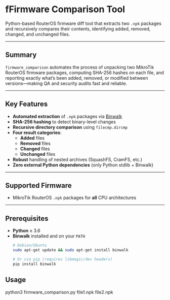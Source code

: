 # fFirmware Comparison Tool

Python-based RouterOS firmware diff tool that extracts two `.npk` packages and recursively compares their contents, identifying added, removed, changed, and unchanged files.

---

## Summary

`firmware_comparison` automates the process of unpacking two MikroTik RouterOS firmware packages, computing SHA-256 hashes on each file, and reporting exactly what’s been added, removed, or modified between versions—making QA and security audits fast and reliable.

---

## Key Features

- **Automated extraction** of `.npk` packages via [Binwalk](https://github.com/ReFirmLabs/binwalk)  
- **SHA-256 hashing** to detect binary-level changes  
- **Recursive directory comparison** using `filecmp.dircmp`  
- **Four result categories**:  
  - **Added** files  
  - **Removed** files  
  - **Changed** files  
  - **Unchanged** files  
- **Robust** handling of nested archives (SquashFS, CramFS, etc.)  
- **Zero external Python dependencies** (only Python stdlib + Binwalk)

---

## Supported Firmware

- MikroTik RouterOS `.npk` packages for **all** CPU architectures

---

## Prerequisites

- **Python** ≥ 3.6  
- **Binwalk** installed and on your `PATH`  
  ```bash
  # Debian/Ubuntu
  sudo apt-get update && sudo apt-get install binwalk

  # Or via pip (requires libmagic/dev headers)
  pip install binwalk

## Usage

python3 firmware_comparison.py file1.npk file2.npk
